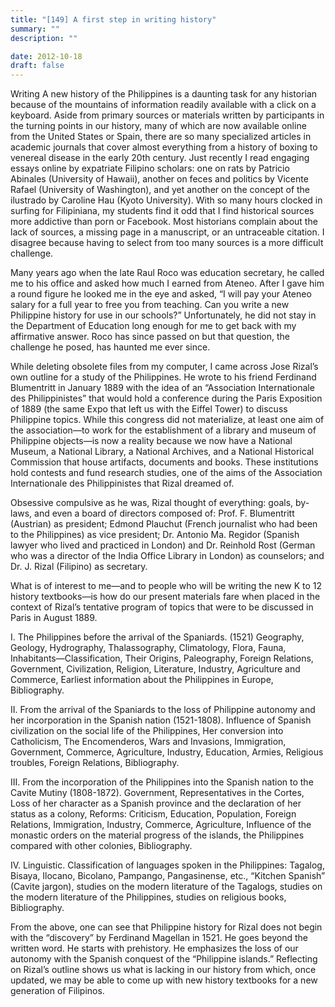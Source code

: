 ```yaml
---
title: "[149] A first step in writing history"
summary: ""
description: ""

date: 2012-10-18
draft: false
---
```


Writing A new history of the Philippines is a daunting task for any historian because of the mountains of information readily available with a click on a keyboard. Aside from primary sources or materials written by participants in the turning points in our history, many of which are now available online from the United States or Spain, there are so many specialized articles in academic journals that cover almost everything from a history of boxing to venereal disease in the early 20th century. Just recently I read engaging essays online by expatriate Filipino scholars: one on rats by Patricio Abinales (University of Hawaii), another on feces and politics by Vicente Rafael (University of Washington), and yet another on the concept of the ilustrado by Caroline Hau (Kyoto University). With so many hours clocked in surfing for Filipiniana, my students find it odd that I find historical sources more addictive than porn or Facebook. Most historians complain about the lack of sources, a missing page in a manuscript, or an untraceable citation. I disagree because having to select from too many sources is a more difficult challenge.

Many years ago when the late Raul Roco was education secretary, he called me to his office and asked how much I earned from Ateneo. After I gave him a round figure he looked me in the eye and asked, “I will pay your Ateneo salary for a full year to free you from teaching. Can you write a new Philippine history for use in our schools?” Unfortunately, he did not stay in the Department of Education long enough for me to get back with my affirmative answer. Roco has since passed on but that question, the challenge he posed, has haunted me ever since.

While deleting obsolete files from my computer, I came across Jose Rizal’s own outline for a study of the Philippines. He wrote to his friend Ferdinand Blumentritt in January 1889 with the idea of an “Association Internationale des Philippinistes” that would hold a conference during the Paris Exposition of 1889 (the same Expo that left us with the Eiffel Tower) to discuss Philippine topics. While this congress did not materialize, at least one aim of the association—to work for the establishment of a library and museum of Philippine objects—is now a reality because we now have a National Museum, a National Library, a National Archives, and a National Historical Commission that house artifacts, documents and books. These institutions hold contests and fund research studies, one of the aims of the Association Internationale des Philippinistes that Rizal dreamed of.

Obsessive compulsive as he was, Rizal thought of everything: goals, by-laws, and even a board of directors composed of: Prof. F. Blumentritt (Austrian) as president; Edmond Plauchut (French journalist who had been to the Philippines) as vice president; Dr. Antonio Ma. Regidor (Spanish lawyer who lived and practiced in London) and Dr. Reinhold Rost (German who was a director of the India Office Library in London) as counselors; and Dr. J. Rizal (Filipino) as secretary.

What is of interest to me—and to people who will be writing the new K to 12 history textbooks—is how do our present materials fare when placed in the context of Rizal’s tentative program of topics that were to be discussed in Paris in August 1889.

I. The Philippines before the arrival of the Spaniards. (1521) Geography, Geology, Hydrography, Thalassography, Climatology, Flora, Fauna, Inhabitants—Classification, Their Origins, Paleography, Foreign Relations, Government, Civilization, Religion, Literature, Industry, Agriculture and Commerce, Earliest information about the Philippines in Europe, Bibliography.

II. From the arrival of the Spaniards to the loss of Philippine autonomy and her incorporation in the Spanish nation (1521-1808). Influence of Spanish civilization on the social life of the Philippines, Her conversion into Catholicism, The Encomenderos, Wars and Invasions, Immigration, Government, Commerce, Agriculture, Industry, Education, Armies, Religious troubles, Foreign Relations, Bibliography.

III. From the incorporation of the Philippines into the Spanish nation to the Cavite Mutiny (1808-1872). Government, Representatives in the Cortes, Loss of her character as a Spanish province and the declaration of her status as a colony, Reforms: Criticism, Education, Population, Foreign Relations, Immigration, Industry, Commerce, Agriculture, Influence of the monastic orders on the material progress of the islands, the Philippines compared with other colonies, Bibliography.

IV. Linguistic. Classification of languages spoken in the Philippines: Tagalog, Bisaya, Ilocano, Bicolano, Pampango, Pangasinense, etc., “Kitchen Spanish” (Cavite jargon), studies on the modern literature of the Tagalogs, studies on the modern literature of the Philippines, studies on religious books, Bibliography.

From the above, one can see that Philippine history for Rizal does not begin with the “discovery” by Ferdinand Magellan in 1521. He goes beyond the written word. He starts with prehistory. He emphasizes the loss of our autonomy with the Spanish conquest of the “Philippine islands.” Reflecting on Rizal’s outline shows us what is lacking in our history from which, once updated, we may be able to come up with new history textbooks for a new generation of Filipinos.
